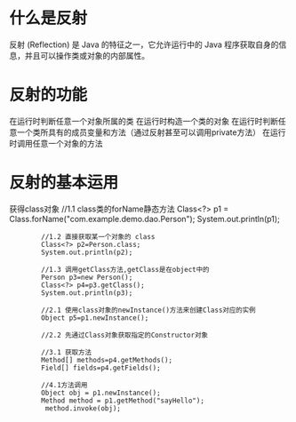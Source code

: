 # 什么是反射
反射 (Reflection) 是 Java 的特征之一，它允许运行中的 Java 程序获取自身的信息，并且可以操作类或对象的内部属性。

# 反射的功能
在运行时判断任意一个对象所属的类
在运行时构造一个类的对象
在运行时判断任意一个类所具有的成员变量和方法（通过反射甚至可以调用private方法）
在运行时调用任意一个对象的方法

# 反射的基本运用
获得class对象
            //1.1 class类的forName静态方法
            Class<?> p1 = Class.forName("com.example.demo.dao.Person");
            System.out.println(p1);

            //1.2 直接获取某一个对象的 class
            Class<?> p2=Person.class;
            System.out.println(p2);

            //1.3 调用getClass方法,getClass是在object中的
            Person p3=new Person();
            Class<?> p4=p3.getClass();
            System.out.println(p3);

            //2.1 使用class对象的newInstance()方法来创建Class对应的实例
            Object p5=p1.newInstance();

            //2.2 先通过Class对象获取指定的Constructor对象

            //3.1 获取方法
            Method[] methods=p4.getMethods();
            Field[] fields=p4.getFields();

            //4.1方法调用
            Object obj = p1.newInstance();
            Method method = p1.getMethod("sayHello");
             method.invoke(obj);